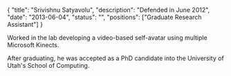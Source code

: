 {
	"title": "Srivishnu Satyavolu",
	"description": "Defended in June 2012",
	"date": "2013-06-04",
	"status": "",
	"positions": ["Graduate Research Assistant"]
}

Worked in the lab developing a video-based self-avatar using multiple Microsoft Kinects.

After graduating, he was accepted as a PhD candidate into the University of Utah's School of Computing.
